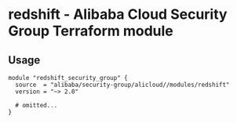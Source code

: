 # redshift - Alibaba Cloud Security Group Terraform module

## Usage

```hcl
module "redshift_security_group" {
  source  = "alibaba/security-group/alicloud//modules/redshift"
  version = "~> 2.0"

  # omitted...
}
```

<!-- BEGINNING OF PRE-COMMIT-TERRAFORM DOCS HOOK -->
<!-- END OF PRE-COMMIT-TERRAFORM DOCS HOOK -->
